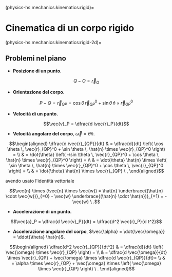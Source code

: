 (physics-hs:mechanics:kinematics:rigid)=
# Cinematica di un corpo rigido

(physics-hs:mechanics:kinematics:rigid-2d)=
## Problemi nel piano

- **Posizione di un punto.** 

$$Q - O = \vec{r}_Q$$

- **Orientazione del corpo.**

$$P - Q = \vec{r}_{QP} = \cos \theta \, \vec{r}_{QP}^0 + \sin \theta \, \hat{n} \times \vec{r}_{QP}^0$$

- **Velocità di un punto.**

$$\vec{v}_P = \dfrac{d \vec{r}_P}{dt}$$

- **Velocità angolare del corpo**, $\vec{\omega} = \dot{\theta} \hat{n}$.

$$\begin{aligned}
  \dfrac{d \vec{r}_{QP}}{dt} 
  & = \dfrac{d}{dt} \left(  \cos \theta \, \vec{r}_{QP}^0 + \sin \theta \, \hat{n} \times \vec{r}_{QP}^0 \right) = \\
  & = \dot{\theta} \left( -\sin \theta \, \vec{r}_{QP}^0 + \cos \theta \, \hat{n} \times \vec{r}_{QP}^0 \right) = \\
  & = \dot{\theta} \hat{n} \times \left( \sin \theta \, \hat{n} \times \vec{r}_{QP}^0 + \cos \theta \, \vec{r}_{QP}^0 \right) = \\
  & = \dot{\theta} \hat{n} \times \vec{r}_{QP} \ ,
\end{aligned}$$ 

avendo usato l'identità vettoriale 

$$\vec{n} \times (\vec{n} \times \vec{w}) = \hat{n} \underbrace{(\hat{n} \cdot \vec{w})}_{=0} - \vec{w} \underbrace{(\hat{n} \cdot \hat{n})}_{=1} = - \vec{w} \ .$$

- **Accelerazione di un punto.**

$$\vec{a}_P = \dfrac{d \vec{v}_P}{dt} = \dfrac{d^2 \vec{r}_P}{d t^2}$$

- **Accelerazione angolare del corpo**, $\vec{\alpha} = \dot{\vec{\omega}} = \ddot{\theta} \hat{n}$.

$$\begin{aligned}
 \dfrac{d^2 \vec{r}_{QP}}{dt^2}
   & = \dfrac{d}{dt} \left( \vec{\omega} \times \vec{r}_{QP} \right) = \\
   & = \dfrac{d \vec{\omega}}{dt} \times \vec{r}_{QP} + \vec{\omega} \times \dfrac{d \vec{r}_{QP}}{dt}= \\
   & = \alpha \times \vec{r}_{QP} + \vec{\omega} \times \left( \vec{\omega} \times \vec{r}_{QP} \right) \ .
\end{aligned}$$ 





